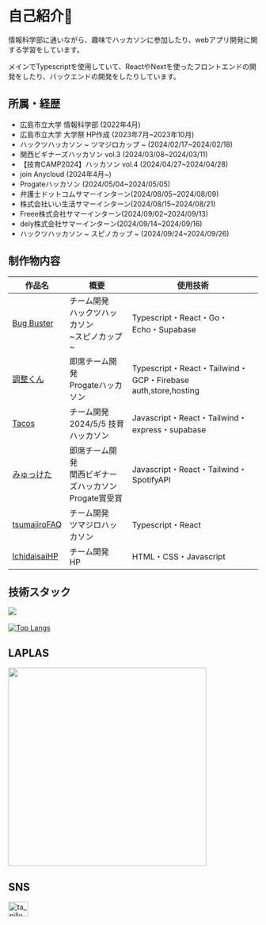 # 自己紹介👋
情報科学部に通いながら、趣味でハッカソンに参加したり、webアプリ開発に関する学習をしています。

メインでTypescriptを使用していて、ReactやNextを使ったフロントエンドの開発をしたり、バックエンドの開発をしたりしています。

## 所属・経歴
- 広島市立大学 情報科学部 (2022年4月)
- 広島市立大学 大学祭 HP作成 (2023年7月~2023年10月)
- ハックツハッカソン ~ ツマジロカップ ~ (2024/02/17~2024/02/18)
- 関西ビギナーズハッカソン vol.3 (2024/03/08~2024/03/11)
- 【技育CAMP2024】ハッカソン vol.4 (2024/04/27~2024/04/28)
- join Anycloud (2024年4月~)
- Progateハッカソン (2024/05/04~2024/05/05)
- 弁護士ドットコムサマーインターン(2024/08/05~2024/08/09)
- 株式会社いい生活サマーインターン(2024/08/15~2024/08/21)
- Freee株式会社サマーインターン(2024/09/02~2024/09/13)
- dely株式会社サマーインターン(2024/09/14~2024/09/16)
- ハックツハッカソン ~ スピノカップ ~ (2024/09/24~2024/09/26)

## 制作物内容

| 作品名 | 概要 | 使用技術 |
|--------|--------|--------|
|[Bug Buster](https://topaz.dev/projects/f7cd787d01e9a6f57918)|チーム開発<br/>ハックツハッカソン<br/> ~スピノカップ~|Typescript・React・Go・Echo・Supabase|
|[調整くん](https://topaz.dev/projects/659690ff9e0376146e5e)|即席チーム開発<br/>Progateハッカソン|Typescript・React・Tailwind・GCP・Firebase auth,store,hosting|
|[Tacos](https://github.com/2404-geekcamp/main)|チーム開発<br/>2024/5/5 技育ハッカソン|Javascript・React・Tailwind・express・supabase|
|[みゅっけた](https://github.com/PoPodada/BeginnersHackathon2024_Spring)|即席チーム開発<br/>関西ビギナーズハッカソン<br/>Progate賞受賞|Javascript・React・Tailwind・SpotifyAPI|
|[tsumajiroFAQ](https://topaz.dev/projects/fa8515c746d1c536fbc1)|チーム開発<br/>ツマジロハッカソン|Typescript・React|
| [IchidaisaiHP](2023.ichidaisai.com) | チーム開発<br/>HP | HTML・CSS・Javascript |



## 技術スタック

<img src="https://skillicons.dev/icons?i=html,css,js,typescript,react,next,tailwind,vite,vscode,firebase,github,githubactions,md,notion" /> <br /><br />
[![Top Langs](https://github-readme-stats.vercel.app/api/top-langs/?username=PoPodada&theme=vue-dark&show_icons=true&layout=compact)](https://github.com/mo-ri-regen/github-readme-stats)

## LAPLAS
<!--START_SECTION:lapras-card-->
<a href="https://lapras.com/public/BZOLBC9" target="_blank" rel="noopener noreferrer"><img src="https://lapras-card-generator.vercel.app/api/svg?e=3.38&b=2.85&i=3.15&b1=%23020e27&b2=%230e5593&i1=%2303102f&i2=%231688bf&l=ja" width="400" ></a>
<!--END_SECTION:lapras-card-->

## SNS
<p align="left">
<a href="https://x.com/PButabara" target="blank"><img align="center" src="https://raw.githubusercontent.com/rahuldkjain/github-profile-readme-generator/master/src/images/icons/Social/twitter.svg" alt="ta_pillows" height="30" width="40" /></a>
</p>
